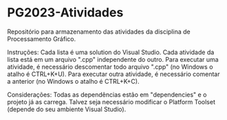 # PG2023-Atividades
Repositório para armazenamento das atividades da disciplina de Processamento Gráfico.

Instruções:
Cada lista é uma solution do Visual Studio.
Cada atividade da lista está em um arquivo ".cpp" independente do outro.
Para executar uma atividade, é necessário descomentar todo arquivo ".cpp" (no Windows o atalho é CTRL+K+U).
Para executar outra atividade, é necessário comentar a anterior (no Windows o atalho é CTRL+K+C).

Considerações:
Todas as dependências estão em "dependencies" e o projeto já as carrega. Talvez seja necessário modificar o Platform Toolset (depende do seu ambiente Visual Studio).
